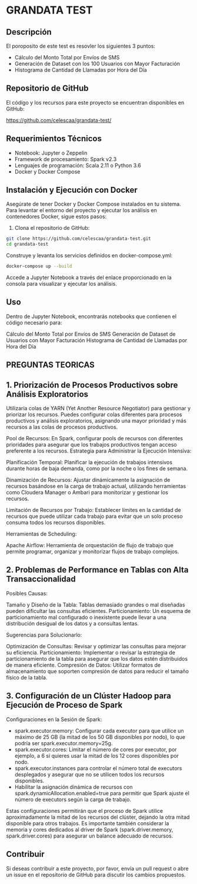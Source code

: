 # GRANDATA TEST

## Descripción
El poroposito de este test es resovler los siguientes 3 puntos:
  - Cálculo del Monto Total por Envíos de SMS
  - Generación de Dataset con los 100 Usuarios con Mayor Facturación
  - Histograma de Cantidad de Llamadas por Hora del Día

## Repositorio de GitHub

El código y los recursos para este proyecto se encuentran disponibles en GitHub:

https://github.com/celescaa/grandata-test/

## Requerimientos Técnicos

- Notebook: Jupyter o Zeppelin
- Framework de procesamiento: Spark v2.3
- Lenguajes de programación: Scala 2.11 o Python 3.6
- Docker y Docker Compose

## Instalación y Ejecución con Docker

Asegúrate de tener Docker y Docker Compose instalados en tu sistema. Para levantar el entorno del proyecto y ejecutar los análisis en contenedores Docker, sigue estos pasos:

1. Clona el repositorio de GitHub:

```bash
git clone https://github.com/celescaa/grandata-test.git
cd grandata-test
```

Construye y levanta los servicios definidos en docker-compose.yml:

```bash
docker-compose up --build
```

Accede a Jupyter Notebook a través del enlace proporcionado en la consola para visualizar y ejecutar los análisis.

## Uso
Dentro de Jupyter Notebook, encontrarás notebooks que contienen el código necesario para:

Cálculo del Monto Total por Envíos de SMS
Generación de Dataset de Usuarios con Mayor Facturación
Histograma de Cantidad de Llamadas por Hora del Día

## PREGUNTAS TEORICAS 

## 1. Priorización de Procesos Productivos sobre Análisis Exploratorios

Utilizaría colas de YARN (Yet Another Resource Negotiator) para gestionar y priorizar los recursos. Puedes configurar colas diferentes para procesos productivos y análisis exploratorios, asignando una mayor prioridad y más recursos a las colas de procesos productivos.

Pool de Recursos: En Spark, configurar pools de recursos con diferentes prioridades para asegurar que los trabajos productivos tengan acceso preferente a los recursos.
Estrategia para Administrar la Ejecución Intensiva:

Planificación Temporal: Planificar la ejecución de trabajos intensivos durante horas de baja demanda, como por la noche o los fines de semana.

Dinamización de Recursos: Ajustar dinámicamente la asignación de recursos basándose en la carga de trabajo actual, utilizando herramientas como Cloudera Manager o Ambari para monitorizar y gestionar los recursos.

Limitación de Recursos por Trabajo: Establecer límites en la cantidad de recursos que puede utilizar cada trabajo para evitar que un solo proceso consuma todos los recursos disponibles.

Herramientas de Scheduling:

Apache Airflow: Herramienta de orquestación de flujo de trabajo que permite programar, organizar y monitorizar flujos de trabajo complejos.

## 2. Problemas de Performance en Tablas con Alta Transaccionalidad
Posibles Causas:

Tamaño y Diseño de la Tabla: Tablas demasiado grandes o mal diseñadas pueden dificultar las consultas eficientes.
Particionamiento: Un esquema de particionamiento mal configurado o inexistente puede llevar a una distribución desigual de los datos y a consultas lentas.

Sugerencias para Solucionarlo:

Optimización de Consultas: Revisar y optimizar las consultas para mejorar su eficiencia.
Particionamiento: Implementar o revisar la estrategia de particionamiento de la tabla para asegurar que los datos estén distribuidos de manera eficiente.
Compresión de Datos: Utilizar formatos de almacenamiento que soporten compresión de datos para reducir el tamaño físico de la tabla.

## 3. Configuración de un Clúster Hadoop para Ejecución de Proceso de Spark
Configuraciones en la Sesión de Spark:

- spark.executor.memory: Configurar cada executor para que utilice un máximo de 25 GB (la mitad de los 50 GB disponibles por nodo), lo que podría ser spark.executor.memory=25g.
- spark.executor.cores: Limitar el número de cores por executor, por ejemplo, a 6 si quieres usar la mitad de los 12 cores disponibles por nodo.
- spark.executor.instances para controlar el número total de executors desplegados y asegurar que no se utilicen todos los recursos disponibles.
- Habilitar la asignación dinámica de recursos con spark.dynamicAllocation.enabled=true para permitir que Spark ajuste el número de executors según la carga de trabajo.

Estas configuraciones permitirán que el proceso de Spark utilice aproximadamente la mitad de los recursos del clúster, dejando la otra mitad disponible para otros trabajos. Es importante también considerar la memoria y cores dedicados al driver de Spark (spark.driver.memory, spark.driver.cores) para asegurar un balance adecuado de recursos.


## Contribuir
Si deseas contribuir a este proyecto, por favor, envía un pull request o abre un issue en el repositorio de GitHub para discutir los cambios propuestos.
